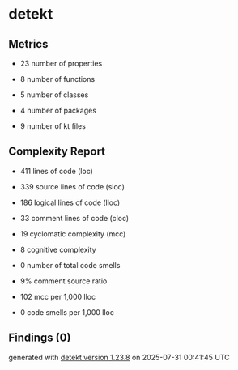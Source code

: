 # detekt

## Metrics

* 23 number of properties

* 8 number of functions

* 5 number of classes

* 4 number of packages

* 9 number of kt files

## Complexity Report

* 411 lines of code (loc)

* 339 source lines of code (sloc)

* 186 logical lines of code (lloc)

* 33 comment lines of code (cloc)

* 19 cyclomatic complexity (mcc)

* 8 cognitive complexity

* 0 number of total code smells

* 9% comment source ratio

* 102 mcc per 1,000 lloc

* 0 code smells per 1,000 lloc

## Findings (0)

generated with [detekt version 1.23.8](https://detekt.dev/) on 2025-07-31 00:41:45 UTC
